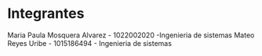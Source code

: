 # Integrantes
Maria Paula Mosquera Alvarez - 1022002020 -Ingenieria de sistemas
Mateo Reyes Uribe - 1015186494 - Ingenieria de sistemas
